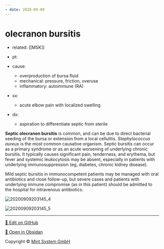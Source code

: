 ```yaml
---
- date: 2020-09-09
---
```


# olecranon bursitis

- related: [[MSK]]

- pt:

- cause:
	- overproduction of bursa fluid
	- mechanical: pressure, friction, overuse
	- inflammatory: autoimmune (RA)

- sx:
	- acute elbow pain with localized swelling

- dx:
	- aspiration to differentiate septic from sterile

**Septic olecranon bursitis** is common, and can be due to direct bacterial seeding of the bursa or extension from a local cellulitis.  _Staphylococcus aureus_ is the most common causative organism.  Septic bursitis can occur as a primary syndrome or as an acute worsening of underlying chronic bursitis.  It typically causes significant pain, tenderness, and erythema, but fever and systemic leukocytosis may be absent, especially in patients with underlying immunosuppression (eg, diabetes, chronic kidney disease).

Mild septic bursitis in immunocompetent patients may be managed with oral antibiotics and close follow-up, but severe cases and patients with underlying immune compromise (as in this patient) should be admitted to the hospital for intravenous antibiotics.

![20200909203145_4](https://photos.thisispiggy.com/file/wikiFiles/20200909203145_4.png)

![20200909203145_5](https://photos.thisispiggy.com/file/wikiFiles/20200909203145_5.png)


<hr>

[📝 Edit on GitHub](https://github.com/Mint-System/Knowledge/blob/master/olecranon%20bursitis.md)

[📂 Open in Obsidan](obsidian://open?vault=Knowledge%20Mint%20System&file=olecranon%20bursitis.md ':target=_self')

<footer>Copyright © <a href="https://www.mint-system.ch/">Mint System GmbH</a></footer>